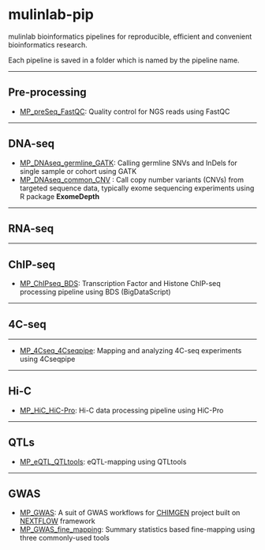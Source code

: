 # mulinlab-pip
mulinlab bioinformatics pipelines for reproducible, efficient and convenient bioinformatics research.

Each pipeline is saved in a folder which is named by the pipeline name.

---

## Pre-processing

* [MP_preSeq_FastQC](./MP_preSeq_FastQC/README.md): Quality control for NGS reads using FastQC

---

## DNA-seq

* [MP_DNAseq_germline_GATK](./MP_DNAseq_germline_GATK/README.md): Calling germline SNVs and InDels for single sample or cohort using GATK
* [MP_DNAseq_common_CNV](./MP_DNAseq_common_CNV/README.md) : Call copy number variants (CNVs) from targeted sequence data, typically exome sequencing experiments using R package **ExomeDepth**

---

## RNA-seq

---

## ChIP-seq

* [MP_ChIPseq_BDS](./MP_ChIPseq_BDS/README.md): Transcription Factor and Histone ChIP-seq processing pipeline using BDS (BigDataScript)

---

## 4C-seq

---

* [MP_4Cseq_4Cseqpipe](./MP_4Cseq_4Cseqpipe/README.md): Mapping and analyzing 4C-seq experiments using 4Cseqpipe

---

## Hi-C

* [MP_HiC_HiC-Pro](./MP_HiC_HiC-Pro/README.md): Hi-C data processing pipeline using HiC-Pro

---

## QTLs

* [MP_eQTL_QTLtools](./MP_eQTL_QTLtools/README.md): eQTL-mapping using QTLtools

---

## GWAS

* [MP_GWAS](./MP_GWAS/README.md): A suit of GWAS workflows for [CHIMGEN]([http://chimgen.tmu.edu.cn](http://chimgen.tmu.edu.cn/)) project built on [NEXTFLOW](<https://www.nextflow.io/>) framework
* [MP_GWAS_fine_mapping](./MP_GWAS_fine_mapping/README.md): Summary statistics based fine-mapping using three commonly-used tools